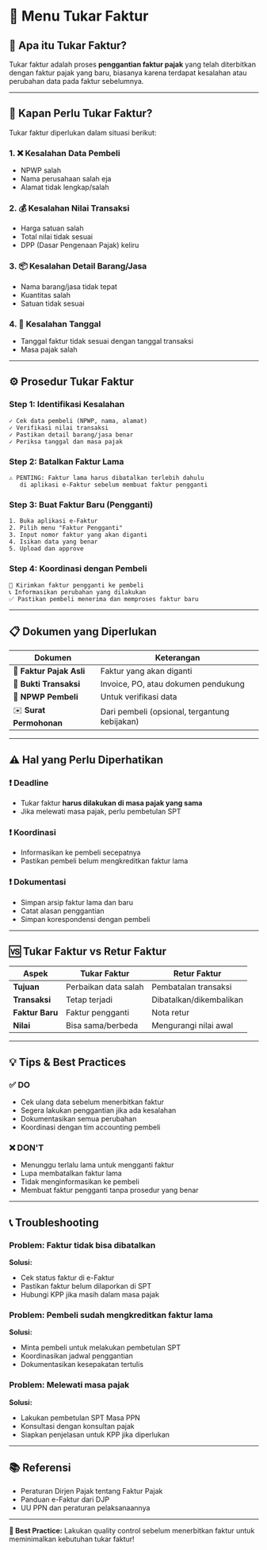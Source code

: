 # 📄 Menu Tukar Faktur

## 🎯 Apa itu Tukar Faktur?

Tukar faktur adalah proses **penggantian faktur pajak** yang telah diterbitkan dengan faktur pajak yang baru, biasanya karena terdapat kesalahan atau perubahan data pada faktur sebelumnya.

---

## 🔄 Kapan Perlu Tukar Faktur?

Tukar faktur diperlukan dalam situasi berikut:

### 1. ❌ **Kesalahan Data Pembeli**
- NPWP salah
- Nama perusahaan salah eja
- Alamat tidak lengkap/salah

### 2. 💰 **Kesalahan Nilai Transaksi**
- Harga satuan salah
- Total nilai tidak sesuai
- DPP (Dasar Pengenaan Pajak) keliru

### 3. 📦 **Kesalahan Detail Barang/Jasa**
- Nama barang/jasa tidak tepat
- Kuantitas salah
- Satuan tidak sesuai

### 4. 📅 **Kesalahan Tanggal**
- Tanggal faktur tidak sesuai dengan tanggal transaksi
- Masa pajak salah

---

## ⚙️ Prosedur Tukar Faktur

### Step 1: Identifikasi Kesalahan
```
✓ Cek data pembeli (NPWP, nama, alamat)
✓ Verifikasi nilai transaksi
✓ Pastikan detail barang/jasa benar
✓ Periksa tanggal dan masa pajak
```

### Step 2: Batalkan Faktur Lama
```
⚠️ PENTING: Faktur lama harus dibatalkan terlebih dahulu
   di aplikasi e-Faktur sebelum membuat faktur pengganti
```

### Step 3: Buat Faktur Baru (Pengganti)
```
1. Buka aplikasi e-Faktur
2. Pilih menu "Faktur Pengganti"
3. Input nomor faktur yang akan diganti
4. Isikan data yang benar
5. Upload dan approve
```

### Step 4: Koordinasi dengan Pembeli
```
📧 Kirimkan faktur pengganti ke pembeli
📞 Informasikan perubahan yang dilakukan
✅ Pastikan pembeli menerima dan memproses faktur baru
```

---

## 📋 Dokumen yang Diperlukan

| Dokumen | Keterangan |
|---------|------------|
| 📄 **Faktur Pajak Asli** | Faktur yang akan diganti |
| 🧾 **Bukti Transaksi** | Invoice, PO, atau dokumen pendukung |
| 💼 **NPWP Pembeli** | Untuk verifikasi data |
| ✉️ **Surat Permohonan** | Dari pembeli (opsional, tergantung kebijakan) |

---

## ⚠️ Hal yang Perlu Diperhatikan

### ❗ Deadline
- Tukar faktur **harus dilakukan di masa pajak yang sama**
- Jika melewati masa pajak, perlu pembetulan SPT

### ❗ Koordinasi
- Informasikan ke pembeli secepatnya
- Pastikan pembeli belum mengkreditkan faktur lama

### ❗ Dokumentasi
- Simpan arsip faktur lama dan baru
- Catat alasan penggantian
- Simpan korespondensi dengan pembeli

---

## 🆚 Tukar Faktur vs Retur Faktur

| Aspek | Tukar Faktur | Retur Faktur |
|-------|--------------|--------------|
| **Tujuan** | Perbaikan data salah | Pembatalan transaksi |
| **Transaksi** | Tetap terjadi | Dibatalkan/dikembalikan |
| **Faktur Baru** | Faktur pengganti | Nota retur |
| **Nilai** | Bisa sama/berbeda | Mengurangi nilai awal |

---

## 💡 Tips & Best Practices

### ✅ DO
- Cek ulang data sebelum menerbitkan faktur
- Segera lakukan penggantian jika ada kesalahan
- Dokumentasikan semua perubahan
- Koordinasi dengan tim accounting pembeli

### ❌ DON'T
- Menunggu terlalu lama untuk mengganti faktur
- Lupa membatalkan faktur lama
- Tidak menginformasikan ke pembeli
- Membuat faktur pengganti tanpa prosedur yang benar

---

## 📞 Troubleshooting

### Problem: Faktur tidak bisa dibatalkan
**Solusi:**
- Cek status faktur di e-Faktur
- Pastikan faktur belum dilaporkan di SPT
- Hubungi KPP jika masih dalam masa pajak

### Problem: Pembeli sudah mengkreditkan faktur lama
**Solusi:**
- Minta pembeli untuk melakukan pembetulan SPT
- Koordinasikan jadwal penggantian
- Dokumentasikan kesepakatan tertulis

### Problem: Melewati masa pajak
**Solusi:**
- Lakukan pembetulan SPT Masa PPN
- Konsultasi dengan konsultan pajak
- Siapkan penjelasan untuk KPP jika diperlukan

---

## 📚 Referensi

- Peraturan Dirjen Pajak tentang Faktur Pajak
- Panduan e-Faktur dari DJP
- UU PPN dan peraturan pelaksanaannya

---

**💼 Best Practice:** Lakukan quality control sebelum menerbitkan faktur untuk meminimalkan kebutuhan tukar faktur!

